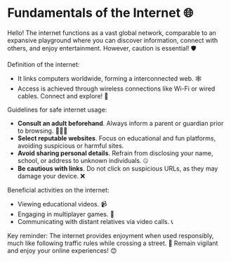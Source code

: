 # Fundamentals of the Internet 🌐

Hello! The internet functions as a vast global network, comparable to an expansive playground where you can discover information, connect with others, and enjoy entertainment. However, caution is essential! 🛡️

Definition of the internet:

- It links computers worldwide, forming a interconnected web. 🕸️
- Access is achieved through wireless connections like Wi-Fi or wired cables. Connect and explore! 📡

Guidelines for safe internet usage:
- **Consult an adult beforehand**. Always inform a parent or guardian prior to browsing. 👨‍👩‍👧
- **Select reputable websites**. Focus on educational and fun platforms, avoiding suspicious or harmful sites.
- **Avoid sharing personal details**. Refrain from disclosing your name, school, or address to unknown individuals. 🤐
- **Be cautious with links**. Do not click on suspicious URLs, as they may damage your device. ❌

Beneficial activities on the internet:
- Viewing educational videos. 📹
- Engaging in multiplayer games. 🎲
- Communicating with distant relatives via video calls. 📞

Key reminder: The internet provides enjoyment when used responsibly, much like following traffic rules while crossing a street. 🚦 Remain vigilant and enjoy your online experiences! 😊